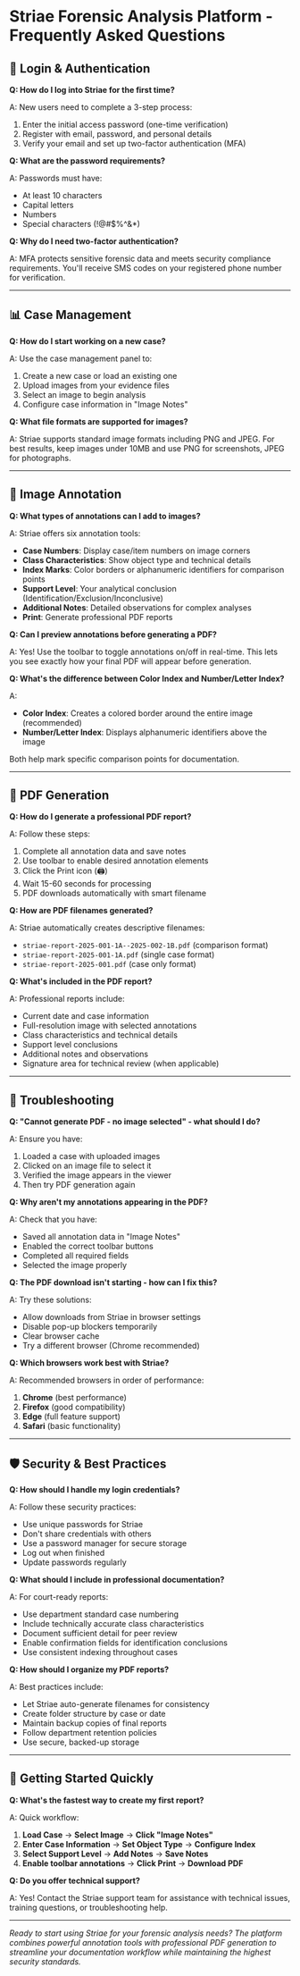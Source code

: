 # Striae Forensic Analysis Platform - Frequently Asked Questions

## 🔐 Login & Authentication

**Q: How do I log into Striae for the first time?**

A: New users need to complete a 3-step process:

1. Enter the initial access password (one-time verification)
2. Register with email, password, and personal details
3. Verify your email and set up two-factor authentication (MFA)

**Q: What are the password requirements?**

A: Passwords must have:

- At least 10 characters
- Capital letters
- Numbers
- Special characters (!@#$%^&*)

**Q: Why do I need two-factor authentication?**

A: MFA protects sensitive forensic data and meets security compliance requirements. You'll receive SMS codes on your registered phone number for verification.

---

## 📊 Case Management

**Q: How do I start working on a new case?**

A: Use the case management panel to:

1. Create a new case or load an existing one
2. Upload images from your evidence files
3. Select an image to begin analysis
4. Configure case information in "Image Notes"

**Q: What file formats are supported for images?**

A: Striae supports standard image formats including PNG and JPEG. For best results, keep images under 10MB and use PNG for screenshots, JPEG for photographs.

---

## 🎯 Image Annotation

**Q: What types of annotations can I add to images?**

A: Striae offers six annotation tools:

- **Case Numbers**: Display case/item numbers on image corners
- **Class Characteristics**: Show object type and technical details
- **Index Marks**: Color borders or alphanumeric identifiers for comparison points
- **Support Level**: Your analytical conclusion (Identification/Exclusion/Inconclusive)
- **Additional Notes**: Detailed observations for complex analyses
- **Print**: Generate professional PDF reports

**Q: Can I preview annotations before generating a PDF?**

A: Yes! Use the toolbar to toggle annotations on/off in real-time. This lets you see exactly how your final PDF will appear before generation.

**Q: What's the difference between Color Index and Number/Letter Index?**

A:

- **Color Index**: Creates a colored border around the entire image (recommended)
- **Number/Letter Index**: Displays alphanumeric identifiers above the image

Both help mark specific comparison points for documentation.

---

## 📄 PDF Generation

**Q: How do I generate a professional PDF report?**

A: Follow these steps:

1. Complete all annotation data and save notes
2. Use toolbar to enable desired annotation elements
3. Click the Print icon (🖨️)
4. Wait 15-60 seconds for processing
5. PDF downloads automatically with smart filename

**Q: How are PDF filenames generated?**

A: Striae automatically creates descriptive filenames:

- `striae-report-2025-001-1A--2025-002-1B.pdf` (comparison format)
- `striae-report-2025-001-1A.pdf` (single case format)
- `striae-report-2025-001.pdf` (case only format)

**Q: What's included in the PDF report?**

A: Professional reports include:

- Current date and case information
- Full-resolution image with selected annotations
- Class characteristics and technical details
- Support level conclusions
- Additional notes and observations
- Signature area for technical review (when applicable)

---

## 🔧 Troubleshooting

**Q: "Cannot generate PDF - no image selected" - what should I do?**

A: Ensure you have:

1. Loaded a case with uploaded images
2. Clicked on an image file to select it
3. Verified the image appears in the viewer
4. Then try PDF generation again

**Q: Why aren't my annotations appearing in the PDF?**

A: Check that you have:

- Saved all annotation data in "Image Notes"
- Enabled the correct toolbar buttons
- Completed all required fields
- Selected the image properly

**Q: The PDF download isn't starting - how can I fix this?**

A: Try these solutions:

- Allow downloads from Striae in browser settings
- Disable pop-up blockers temporarily
- Clear browser cache
- Try a different browser (Chrome recommended)

**Q: Which browsers work best with Striae?**

A: Recommended browsers in order of performance:

1. **Chrome** (best performance)
2. **Firefox** (good compatibility)
3. **Edge** (full feature support)
4. **Safari** (basic functionality)

---

## 🛡️ Security & Best Practices

**Q: How should I handle my login credentials?**

A: Follow these security practices:

- Use unique passwords for Striae
- Don't share credentials with others
- Use a password manager for secure storage
- Log out when finished
- Update passwords regularly

**Q: What should I include in professional documentation?**

A: For court-ready reports:

- Use department standard case numbering
- Include technically accurate class characteristics
- Document sufficient detail for peer review
- Enable confirmation fields for identification conclusions
- Use consistent indexing throughout cases

**Q: How should I organize my PDF reports?**

A: Best practices include:

- Let Striae auto-generate filenames for consistency
- Create folder structure by case or date
- Maintain backup copies of final reports
- Follow department retention policies
- Use secure, backed-up storage

---

## 🚀 Getting Started Quickly

**Q: What's the fastest way to create my first report?**

A: Quick workflow:

1. **Load Case** → **Select Image** → **Click "Image Notes"**
2. **Enter Case Information** → **Set Object Type** → **Configure Index**
3. **Select Support Level** → **Add Notes** → **Save Notes**
4. **Enable toolbar annotations** → **Click Print** → **Download PDF**

**Q: Do you offer technical support?**

A: Yes! Contact the Striae support team for assistance with technical issues, training questions, or troubleshooting help.

---

*Ready to start using Striae for your forensic analysis needs? The platform combines powerful annotation tools with professional PDF generation to streamline your documentation workflow while maintaining the highest security standards.*
